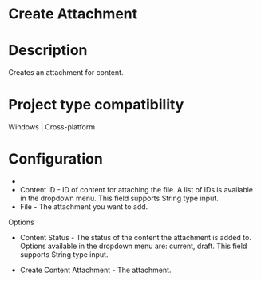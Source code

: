 ﻿# Create Attachment

# Description

Creates an attachment for content.

# Project type compatibility

Windows | Cross-platform

# Configuration

* 
* Content ID - ID of content for attaching the file. A list of IDs is available in the dropdown menu. This field supports String type input.
* File - The attachment you want to add.







Options

* Content Status - The status of the content the attachment is added to. Options available in the dropdown menu are: current, draft. This field supports String type input.



* Create Content Attachment - The attachment.
